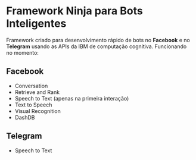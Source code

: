 # Framework Ninja para Bots Inteligentes
Framework criado para desenvolvimento rápido de bots no **Facebook** e no **Telegram** usando as APIs da IBM de computação cognitiva. Funcionando no momento:

## Facebook
* Conversation
* Retrieve and Rank
* Speech to Text (apenas na primeira interação)
* Text to Speech
* Visual Recognition
* DashDB

## Telegram
* Speech to Text
